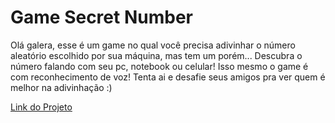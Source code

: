 <h1> Game Secret Number </h1>
 
 <p>Olá galera, esse é um game no qual você precisa adivinhar o número aleatório escolhido por sua máquina, mas tem um porém... Descubra o número falando com seu pc, notebook ou celular! Isso mesmo o game é com reconhecimento de voz! Tenta ai e desafie seus amigos pra ver quem é melhor na adivinhação :)</p>

<a href='https://game-secret-number-seven.vercel.app/'>Link do Projeto</a>
